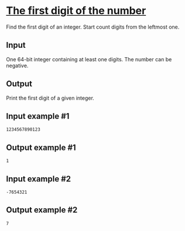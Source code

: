 # [The first digit of the number](https://www.e-olymp.com/en/problems/8243)
Find the first digit of an integer. Start count digits from the leftmost one.

## Input
One 64-bit integer containing at least one digits. The number can be negative.

## Output
Print the first digit of a given integer.

## Input example #1
```
1234567890123
```

## Output example #1
```
1
```

## Input example #2
```
-7654321
```

## Output example #2
```
7
```
